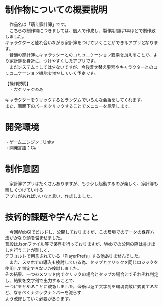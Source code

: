 # 制作物についての概要説明

　作品名は「萌え家計簿」です。  
　こちらの制作物につきましては、個人で作成し、製作期間は1年ほどで制作致しました。  
キャラクターと触れ合いながら家計簿をつけていくことができるアプリとなります。  
　普通の家計簿にキャラクターとのコミュニケーション要素を加えることで、より家計簿を身近に、つけやすくしたアプリです。  
　まだシステムとしては少ないですが、今後着せ替え要素やキャラクターとのコミュニケーション機能を増やしていく予定です。  


【操作説明】  
　・左クリックのみ    
 
 キャラクターをクリックするとランダムでいろんな会話をしてくれます。  
 また、画面下のバーをクリックすることでメニューを表示します。
 
 
 # 開発環境
 
 ・ゲームエンジン：Unity  
 ・開発言語：C#


# 制作意図
　家計簿アプリはたくさんありますが、もう少し起動するのが楽しく、家計簿も楽しくつけていける  
アプリがあればいいなと思い、作成しました。


# 技術的課題や学んだこと
　今回WebGlでビルドし、公開しておりますが、この環境でのデータの保存方法がかなり頭を悩ませました。  
普段はJsonファイル等で保存を行っておりますが、Webでの公開の際は書き出しを行うことが難しく、  
デフォルトで用意されている「PlayerPrefs」する他ありませんでした。  
　また、スマホでの導入も検討している為、タップとクリックを同じロジックを使用して判定できないか検討しました。  
 その結果、一つのメソッド内でクリックの場合とタップの場合とでそれぞれ判定し、結果を文字列で出力することで、  
 一つにまとめることに成功しました。今後は返す文字列を環境変数に変更するなど、なるべくナジックナンバーを減らす  
 よう改修していく必要があります。
